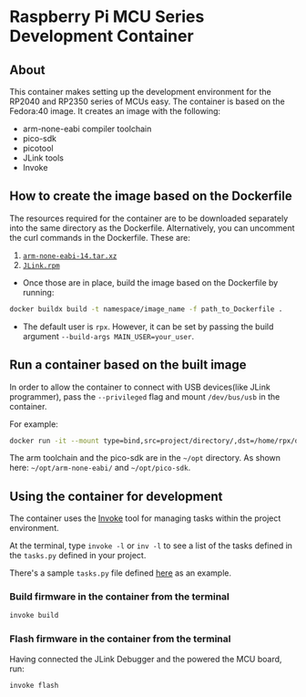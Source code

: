 # Raspberry Pi MCU Series Development Container

## About
This container makes setting up the development environment for the RP2040 and RP2350 series of MCUs easy.
The container is based on the Fedora:40 image. It creates an image with the following:
- arm-none-eabi compiler toolchain
- pico-sdk
- picotool
- JLink tools 
- Invoke

## How to create the image based on the Dockerfile
The resources required for the container are to be downloaded separately into the same directory as the Dockerfile.
Alternatively, you can uncomment the curl commands in the Dockerfile.
These are:
1. [`arm-none-eabi-14.tar.xz`](https://developer.arm.com/-/media/Files/downloads/gnu/14.2.rel1/binrel/arm-gnu-toolchain-14.2.rel1-x86_64-arm-none-eabi.tar.xz)
2. [`JLink.rpm`](https://www.segger.com/downloads/jlink/JLink_Linux_x86_64.rpm)

- Once those are in place, build the image based on the Dockerfile by running:
```bash
docker buildx build -t namespace/image_name -f path_to_Dockerfile .
```
- The default user is `rpx`. However, it can be set by passing the build argument `--build-args MAIN_USER=your_user`.


## Run a container based on the built image
In order to allow the container to connect with USB devices(like JLink programmer), pass the `--privileged` flag and mount `/dev/bus/usb` in the container.

For example:
```bash
docker run -it --mount type=bind,src=project/directory/,dst=/home/rpx/dev --privileged -v /dev/bus/usb/:/dev/bus/usb namespace/image_name  /bin/bash
```

The arm toolchain and the pico-sdk are in the `~/opt` directory. As shown here: 
`~/opt/arm-none-eabi/` and `~/opt/pico-sdk`.

## Using the container for development
The container uses the [Invoke](https://www.pyinvoke.org/) tool for managing tasks within the project environment.

At the terminal, type `invoke -l` or `inv -l` to see a list of the tasks defined in the `tasks.py` 
defined in your project.

There's a sample `tasks.py` file defined [here](https://github.com/raynayx/rpxPrj) as an example.
### Build firmware in the container from the terminal
```bash
invoke build
```

### Flash firmware in the container from the terminal
Having connected the JLink Debugger and the powered the MCU board, run:
```bash
invoke flash

```



